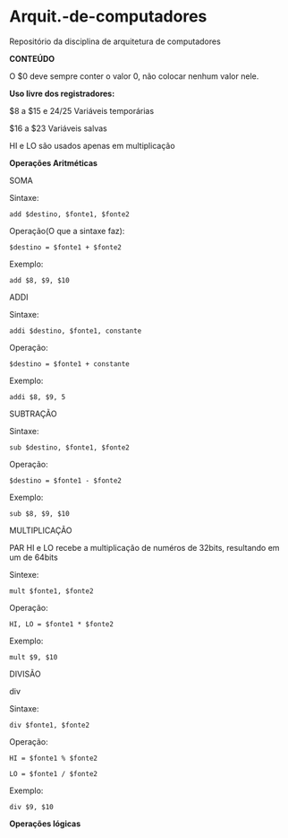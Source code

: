 # Arquit.-de-computadores
Repositório da disciplina de arquitetura de computadores

**CONTEÚDO**


O $0 deve sempre conter o valor 0, não colocar nenhum valor nele.

**Uso livre dos registradores:**

$8 a $15 e $24/$25 Variáveis temporárias

$16 a $23 Variáveis salvas

HI e LO são usados apenas em multiplicação

**Operações Aritméticas**

SOMA

  Sintaxe:

    add $destino, $fonte1, $fonte2

  Operação(O que a sintaxe faz):

    $destino = $fonte1 + $fonte2

  Exemplo:

    add $8, $9, $10

  ADDI

  Sintaxe:

    addi $destino, $fonte1, constante

  Operação:

    $destino = $fonte1 + constante

  Exemplo:
  
    addi $8, $9, 5


SUBTRAÇÃO

  Sintaxe:
  
    sub $destino, $fonte1, $fonte2

  Operação:

    $destino = $fonte1 - $fonte2

  Exemplo:

    sub $8, $9, $10


MULTIPLICAÇÃO

PAR HI e LO recebe a multiplicação de numéros de 32bits, resultando em um de 64bits

  Sintexe:

    mult $fonte1, $fonte2

  Operação:

    HI, LO = $fonte1 * $fonte2

  Exemplo:

    mult $9, $10

DIVISÃO

  div
  
  Sintaxe:

    div $fonte1, $fonte2

  Operação:

    HI = $fonte1 % $fonte2

    LO = $fonte1 / $fonte2

  Exemplo:

    div $9, $10


**Operações lógicas**








  
